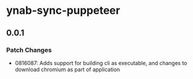# ynab-sync-puppeteer

## 0.0.1
### Patch Changes

- 0816087: Adds support for building cli as executable, and changes to download chromium as part of application
